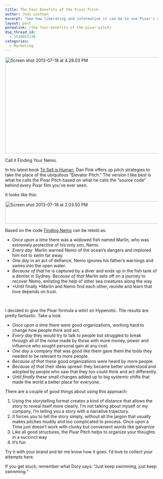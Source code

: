 ```yaml
---
title: The Four Benefits of the Pixar Pitch
author: Jodi Lastman
excerpt: "See how liberating and informative it can be to use Pixar's storytelling framework on your brand. "
layout: post
permalink: /the-four-benefits-of-the-pixar-pitch/
dsq_thread_id:
  - 1510952138
categories:
  - Marketing
---
```

<a href="http://hypenotic.com/meaning-fulmarketing/11209/the-four-benefits-of-the-pixar-pitch/attachment/screen-shot-2013-07-18-at-4-28-03-pm" rel="attachment wp-att-11216"><img class="aligncenter size-full wp-image-11216" alt="Screen shot 2013-07-18 at 4.28.03 PM" src="http://hypenotic.com/wordpress/wp-content/uploads/2013/07/Screen-shot-2013-07-18-at-4.28.03-PM.png" width="590" height="316" /></a>

Call it Finding Your Nemo.

In his latest book [To Sell is Human][1], Dan Pink offers up pitch strategies to take the place of the ubiquitous &#8220;Elevator Pitch.&#8221; The version I like best is what he calls the Pixar Pitch based on what he calls the &#8220;source code&#8221; behind every Pixar film you&#8217;ve ever seen.

It looks like this:

<a href="http://hypenotic.com/meaning-fulmarketing/11209/the-four-benefits-of-the-pixar-pitch/attachment/screen-shot-2013-07-18-at-2-03-50-pm" rel="attachment wp-att-11210"><img class="aligncenter size-full wp-image-11210" alt="Screen shot 2013-07-18 at 2.03.50 PM" src="http://hypenotic.com/wordpress/wp-content/uploads/2013/07/Screen-shot-2013-07-18-at-2.03.50-PM.png" width="583" height="72" /></a>

Based on the code [Finding Nemo][2] can be retold as:

*   *Once upon a time* there was a widowed fish named Marlin, who was extremely protective of his only son, Nemo.
*   *Every day*  Marlin warned Nemo of the ocean’s dangers and implored him not to swim far away.
*   *One day* in an act of defiance, Nemo ignores his father’s warnings and swims into the open water.
*   *Because of that* he is captured by a diver and ends up in the fish tank of a dentist in Sydney. <em id="__mceDel"></em><em id="__mceDel"></em><em id="__mceDel"></em><em id="__mceDel">Because of that </em>Marlin sets off on a journey to recover Nemo, enlisting the help of other sea creatures along the way
*   *Until finally *Marlin and Nemo find each other, reunite and learn that love depends on trust.

&nbsp;

I decided to give the Pixar formula a whirl on Hypenotic. The results are pretty fantastic. Take a look.

*   *Once upon a time* there were good organizations, working hard to change how people think and act.
*   <em id="__mceDel">Every day </em>they would try to talk to people but struggled to break through all of the noise made by those with more money, power and influence who sought personal gain at any cost.
*   <em id="__mceDel">One day </em>a company that was good like them gave them the tools they needed to be relevant to more people.
*   *Because of that* these good organizations were heard by more people.
*   *Because of that* their ideas spread: they became better understood and adopted by people who saw that they too could think and act differently.
*   *Until finally* these small changes added up to big systemic shifts that made the world a better place for everyone.

There are a couple of good things about using this approach:

1.  Using the storytelling format creates a kind of distance that allows the story to reveal itself more clearly. I&#8217;m not talking about myself or my company, I&#8217;m telling you a story with a narrative trajectory.
2.  It forces you to tell the story simply, without all the jargon that usually makes pitches muddy and too complicated to process. Once upon a Time just doesn&#8217;t work with clunky but convenient words like galvanize
3.  Like all good structures, the Pixar Pitch helps to organize your thoughts in a succinct way
4.  It&#8217;s fun

Try it with your brand and let me know how it goes. I&#8217;d love to collect your attempts here.

If you get stuck, remember what Dory says: &#8220;Just keep swimming, just keep swimming.&#8221;

 [1]: http://www.danpink.com/books/to-sell-is-human
 [2]: http://www.imdb.com/title/tt0266543/